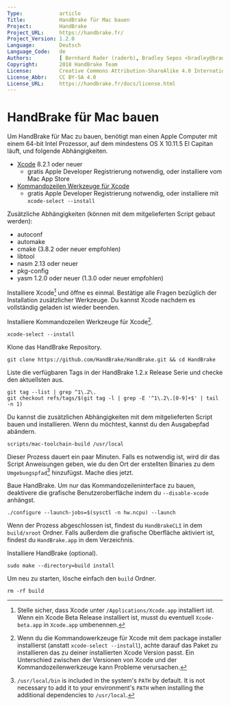 ```yaml
---
Type:            article
Title:           HandBrake für Mac bauen
Project:         HandBrake
Project_URL:     https://handbrake.fr/
Project_Version: 1.2.0
Language:        Deutsch
Language_Code:   de
Authors:         [ Bernhard Rader (raderb), Bradley Sepos <bradley@bradleysepos.com> (BradleyS), Scott (s55) ]
Copyright:       2018 HandBrake Team
License:         Creative Commons Attribution-ShareAlike 4.0 International
License_Abbr:    CC BY-SA 4.0
License_URL:     https://handbrake.fr/docs/license.html
---
```


HandBrake für Mac bauen
==========================

Um HandBrake für Mac zu bauen, benötigt man einen Apple Computer mit einem 64-bit Intel Prozessor, auf dem mindestens OS X 10.11.5 El Capitan läuft, und folgende Abhängigkeiten.

- [Xcode](https://developer.apple.com/xcode/) 8.2.1 oder neuer
  - gratis Apple Developer Registrierung notwendig, oder installiere vom Mac App Store
- [Kommandozeilen Werkzeuge für Xcode](https://developer.apple.com/download/more/)
  - gratis Apple Developer Registrierung notwendig, oder installiere mit `xcode-select --install`

Zusätzliche Abhängigkeiten (können mit dem mitgelieferten Script gebaut werden):

- autoconf
- automake
- cmake (3.8.2 oder neuer empfohlen)
- libtool
- nasm 2.13 oder neuer
- pkg-config
- yasm 1.2.0 oder neuer (1.3.0 oder neuer empfohlen)

Installiere Xcode[^xcode-install] und öffne es einmal. Bestätige alle Fragen bezüglich der Installation zusätzlicher Werkzeuge. Du kannst Xcode nachdem es vollständig geladen ist wieder beenden.

Installiere Kommandozeilen Werkzeuge für Xcode[^xcode-cli-tools].

    xcode-select --install

Klone das HandBrake Repository.

    git clone https://github.com/HandBrake/HandBrake.git && cd HandBrake

Liste die verfügbaren Tags in der HandBrake 1.2.x Release Serie und checke den aktuellsten aus.

    git tag --list | grep ^1\.2\.
    git checkout refs/tags/$(git tag -l | grep -E '^1\.2\.[0-9]+$' | tail -n 1)

Du kannst die zusätzlichen Abhängigkeiten mit dem mitgelieferten Script bauen und installieren. Wenn du möchtest, kannst du den Ausgabepfad abändern.

    scripts/mac-toolchain-build /usr/local

Dieser Prozess dauert ein paar Minuten. Falls es notwendig ist, wird dir das Script Anweisungen geben, wie du den Ort der erstellten Binaries zu dem `Umgebungspfad`[^default-path] hinzufügst. Mache dies jetzt.

Baue HandBrake. Um nur das Kommandozeileninterface zu bauen, deaktivere die grafische Benutzeroberfläche indem du `--disable-xcode` anhängst.

    ./configure --launch-jobs=$(sysctl -n hw.ncpu) --launch

Wenn der Prozess abgeschlossen ist, findest du `HandBrakeCLI` in dem `build/xroot` Ordner. Falls außerdem die grafische Oberfläche aktiviert ist, findest du `HandBrake.app` in dem Verzeichnis.

Installiere HandBrake (optional).

    sudo make --directory=build install

Um neu zu starten, lösche einfach den `build` Ordner.

    rm -rf build

[^xcode-install]: Stelle sicher, dass Xcode unter `/Applications/Xcode.app` installiert ist. Wenn ein Xcode Beta Release installiert ist, musst du eventuell `Xcode-beta.app` in `Xcode.app` umbenennen.

[^xcode-cli-tools]: Wenn du die Kommandowerkzeuge für Xcode mit dem package installer installierst (anstatt `xcode-select --install`), achte darauf das Paket zu installieren das zu deiner installierten Xcode Version passt. Ein Unterschied zwischen der Versionen von Xcode und der Kommandozeilenwerkzeuge kann Probleme verursachen.

[^default-path]: `/usr/local/bin` is included in the system's `PATH` by default. It is not necessary to add it to your environment's `PATH` when installing the additional dependencies to `/usr/local`.
